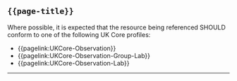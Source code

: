 ## <code>{{page-title}}</code>

Where possible, it is expected that the resource being referenced SHOULD conform to one of the following UK Core profiles:

- {{pagelink:UKCore-Observation}}
- {{pagelink:UKCore-Observation-Group-Lab}}
- {{pagelink:UKCore-Observation-Lab}}


---